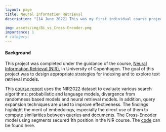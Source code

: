 ```yaml
---
layout: page
title: Neural Information Retrieval 
description: "[14 June 2022] This was my first individual course project in the field of NLP. Fortunately, my model performed best in the Neural information Retrieval course offered in 2022 at the University of Copenhagen."

img: assets/img/Bi_vs_Cross-Encoder.png
importance: 1
# category:
---
```


#### Background

This project was completed under the guidance of the course, <a href="https://github.com/yuqinzhou9/course-neural_information_retrieval/blob/main/NIR_course_description.pdf">Neural Information Retrieval (NIR)</a>, in University of Copenhagen. The goal of this project was to design appropriate strategies for indexing and to explore text retrieval models.


This <a href="https://github.com/yuqinzhou9/course-neural_information_retrieval/blob/main/NIR%20report.pdf">course report</a> uses the NIR2022 dataset to evaluate various search algorithms: probabilistic and language models, divergence from randomness based models and neural retrieval models. In addition, query expansion techniques are used to improve effectiveness. The findings highlight the merit of embeddings, especially the direct use of them to compute similarities between queries and documents. The Cross-Encoder model using segments secured 1th position in the NIR course. The <a href="https://github.com/yuqinzhou9/course-neural_information_retrieval/tree/main/Code">code</a>  can be found here.
